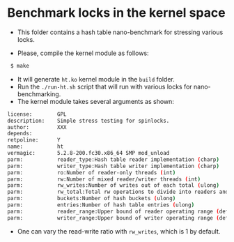 # Benchmark locks in the kernel space

- This folder contains a hash table nano-benchmark for stressing various locks.

- Please, compile the kernel module as follows:
```bash
 $ make
```
- It will generate `ht.ko` kernel module in the `build` folder.
- Run the `./run-ht.sh` script that will run with various locks for nano-benchmarking.
- The kernel module takes several arguments as shown:
```bash
license:        GPL
description:    Simple stress testing for spinlocks.
author:         XXX
depends:
retpoline:      Y
name:           ht
vermagic:       5.2.8-200.fc30.x86_64 SMP mod_unload 
parm:           reader_type:Hash table reader implementation (charp)
parm:           writer_type:Hash table writer implementation (charp)
parm:           ro:Number of reader-only threads (int)
parm:           rw:Number of mixed reader/writer threads (int)
parm:           rw_writes:Number of writes out of each total (ulong)
parm:           rw_total:Total rw operations to divide into readers and writers (ulong)
parm:           buckets:Number of hash buckets (ulong)
parm:           entries:Number of hash table entries (ulong)
parm:           reader_range:Upper bound of reader operating range (default 2*entries) (ulong)
parm:           writer_range:Upper bound of writer operating range (default 2*entries) (ulong)
```

- One can vary the read-write ratio with `rw_writes`, which is 1 by default.

